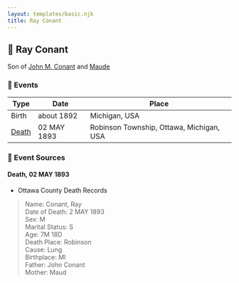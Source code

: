 ```yaml
---
layout: templates/basic.njk
title: Ray Conant
---
```

## 🔵 Ray Conant

Son of [John M. Conant](/people/3/38989658) and [Maude ](/people/5/58402932)

### 📆 Events

Type | Date | Place
------ | ------ | ------
Birth | about 1892 | Michigan, USA
[Death](#event-3b83586f-68e8-4686-92d1-a19f18911c01) | 02 MAY 1893 | Robinson Township, Ottawa, Michigan, USA

### 📰 Event Sources

#### <a id="event-3b83586f-68e8-4686-92d1-a19f18911c01"></a> Death, 02 MAY 1893
* Ottawa County Death Records
>   
  > Name: Conant, Ray  
  > Date of Death: 2 MAY 1893  
  > Sex: M  
  > Marital Status: S  
  > Age: 7M 18D  
  > Death Place: Robinson  
  > Cause: Lung  
  > Birthplace: MI  
  > Father: John Conant  
  > Mother: Maud
